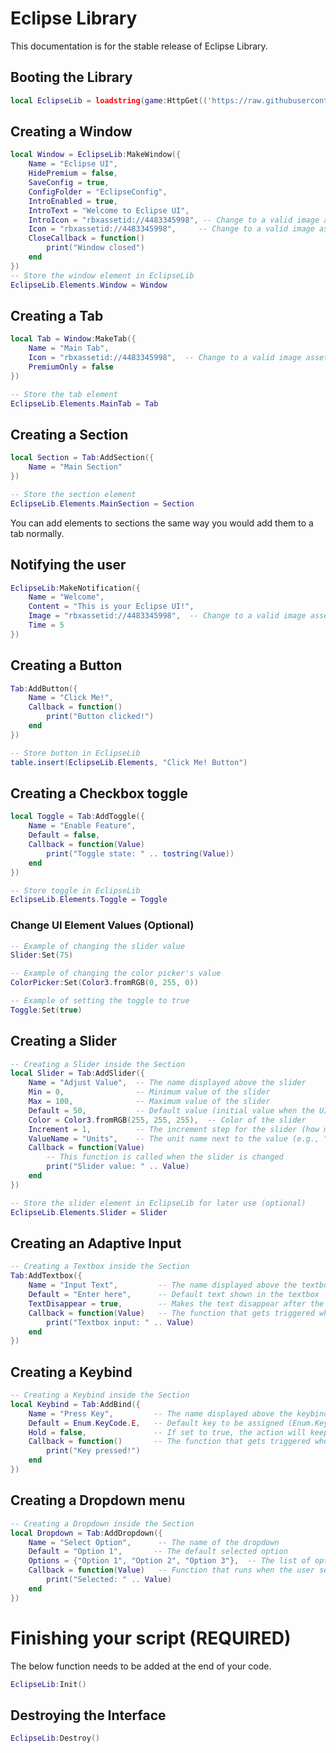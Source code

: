 # Eclipse Library
This documentation is for the stable release of Eclipse Library.

## Booting the Library
```lua
local EclipseLib = loadstring(game:HttpGet(('https://raw.githubusercontent.com/Eclipes12/Eclipse-Library/refs/heads/main/source')))()
```


## Creating a Window
```lua
local Window = EclipseLib:MakeWindow({
    Name = "Eclipse UI",
    HidePremium = false,
    SaveConfig = true,
    ConfigFolder = "EclipseConfig",
    IntroEnabled = true,
    IntroText = "Welcome to Eclipse UI",
    IntroIcon = "rbxassetid://4483345998", -- Change to a valid image asset ID
    Icon = "rbxassetid://4483345998",     -- Change to a valid image asset ID
    CloseCallback = function() 
        print("Window closed")
    end
})
-- Store the window element in EclipseLib
EclipseLib.Elements.Window = Window
```

## Creating a Tab
```lua
local Tab = Window:MakeTab({
    Name = "Main Tab",
    Icon = "rbxassetid://4483345998",  -- Change to a valid image asset ID
    PremiumOnly = false
})

-- Store the tab element
EclipseLib.Elements.MainTab = Tab
```

## Creating a Section
```lua
local Section = Tab:AddSection({
    Name = "Main Section"
})

-- Store the section element
EclipseLib.Elements.MainSection = Section
```
You can add elements to sections the same way you would add them to a tab normally.

## Notifying the user
```lua
EclipseLib:MakeNotification({
    Name = "Welcome",
    Content = "This is your Eclipse UI!",
    Image = "rbxassetid://4483345998",  -- Change to a valid image asset ID
    Time = 5
})
```
## Creating a Button
```lua
Tab:AddButton({
    Name = "Click Me!",
    Callback = function()
        print("Button clicked!")
    end    
})

-- Store button in EclipseLib
table.insert(EclipseLib.Elements, "Click Me! Button")
```

## Creating a Checkbox toggle
```lua
local Toggle = Tab:AddToggle({
    Name = "Enable Feature",
    Default = false,
    Callback = function(Value)
        print("Toggle state: " .. tostring(Value))
    end    
})

-- Store toggle in EclipseLib
EclipseLib.Elements.Toggle = Toggle
```

### Change UI Element Values (Optional)
```lua
-- Example of changing the slider value
Slider:Set(75)

-- Example of changing the color picker's value
ColorPicker:Set(Color3.fromRGB(0, 255, 0))

-- Example of setting the toggle to true
Toggle:Set(true)
```

## Creating a Slider
```lua
-- Creating a Slider inside the Section
local Slider = Tab:AddSlider({
    Name = "Adjust Value",  -- The name displayed above the slider
    Min = 0,                -- Minimum value of the slider
    Max = 100,              -- Maximum value of the slider
    Default = 50,           -- Default value (initial value when the UI is opened)
    Color = Color3.fromRGB(255, 255, 255),  -- Color of the slider
    Increment = 1,          -- The increment step for the slider (how much value changes when dragging)
    ValueName = "Units",    -- The unit name next to the value (e.g., "Units")
    Callback = function(Value)
        -- This function is called when the slider is changed
        print("Slider value: " .. Value)
    end    
})

-- Store the slider element in EclipseLib for later use (optional)
EclipseLib.Elements.Slider = Slider
```

## Creating an Adaptive Input
```lua
-- Creating a Textbox inside the Section
Tab:AddTextbox({
    Name = "Input Text",         -- The name displayed above the textbox
    Default = "Enter here",      -- Default text shown in the textbox
    TextDisappear = true,        -- Makes the text disappear after the textbox loses focus
    Callback = function(Value)   -- The function that gets triggered when the value changes
        print("Textbox input: " .. Value)
    end    
})
```

## Creating a Keybind
```lua
-- Creating a Keybind inside the Section
local Keybind = Tab:AddBind({
    Name = "Press Key",         -- The name displayed above the keybind
    Default = Enum.KeyCode.E,   -- Default key to be assigned (Enum.KeyCode.<Key>)
    Hold = false,               -- If set to true, the action will keep triggering while the key is held
    Callback = function()       -- The function that gets triggered when the key is pressed
        print("Key pressed!")
    end    
})
```

## Creating a Dropdown menu
```lua
-- Creating a Dropdown inside the Section
local Dropdown = Tab:AddDropdown({
    Name = "Select Option",      -- The name of the dropdown
    Default = "Option 1",       -- The default selected option
    Options = {"Option 1", "Option 2", "Option 3"},  -- The list of options in the dropdown
    Callback = function(Value)   -- Function that runs when the user selects an option
        print("Selected: " .. Value)
    end    
})
```

# Finishing your script (REQUIRED)
The below function needs to be added at the end of your code.
```lua
EclipseLib:Init()
```

## Destroying the Interface
```lua
EclipseLib:Destroy()
```
